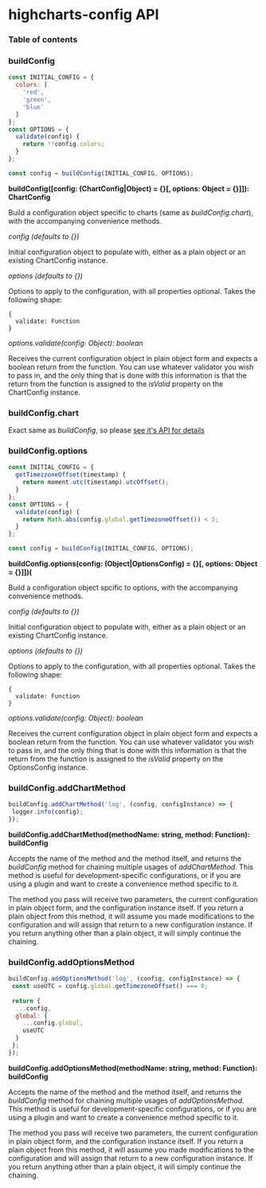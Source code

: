 # highcharts-config API

### Table of contents

### buildConfig

```javascript
const INITIAL_CONFIG = {
  colors: [
    'red',
    'green',
    'blue'
  ]
};
const OPTIONS = {
  validate(config) {
    return !!config.colors;
  }
};

const config = buildConfig(INITIAL_CONFIG, OPTIONS);
```

**buildConfig([config: (ChartConfig|Object) = {}[, options: Object = {}]]): ChartConfig**

Build a configuration object specific to charts (same as *buildConfig.chart*), with the accompanying convenience methods.

*config (defaults to {})*

Initial configuration object to populate with, either as a plain object or an existing ChartConfig instance.

*options (defaults to {})*

Options to apply to the configuration, with all properties optional. Takes the following shape:

```
{
  validate: Function
}
```

*options.validate(config: Object): boolean*

Receives the current configuration object in plain object form and expects a boolean return from the function. You can use whatever validator you wish to pass in, and the only thing that is done with this information is that the return from the function is assigned to the *isValid* property on the ChartConfig instance.

### buildConfig.chart

Exact same as *buildConfig*, so please [see it's API for details](#buildconfig)

### buildConfig.options

```javascript
const INITIAL_CONFIG = {
  getTimezzoneOffset(timestamp) {
    return moment.utc(timestamp).utcOffset();
  }
};
const OPTIONS = {
  validate(config) {
    return Math.abs(config.global.getTimezoneOffset()) < 5;
  }
};

const config = buildConfig(INITIAL_CONFIG, OPTIONS);
```

**buildConfig.options(config: (Object|OptionsConfig) = {}[, options: Object = {}]])(**

Build a configuration object spcific to options, with the accompanying convenience methods.

*config (defaults to {})*

Initial configuration object to populate with, either as a plain object or an existing ChartConfig instance.

*options (defaults to {})*

Options to apply to the configuration, with all properties optional. Takes the following shape:

```
{
  validate: Function
}
```

*options.validate(config: Object): boolean*

Receives the current configuration object in plain object form and expects a boolean return from the function. You can use whatever validator you wish to pass in, and the only thing that is done with this information is that the return from the function is assigned to the *isValid* property on the OptionsConfig instance.

### buildConfig.addChartMethod

```javascript
buildConfig.addChartMethod('log', (config, configInstance) => {
 logger.info(config);
});
```

**buildConfig.addChartMethod(methodName: string, method: Function): buildConfig**

Accepts the name of the method and the method itself, and returns the *buildConfig* method for chaining multiple usages of *addChartMethod*. This method is useful for development-specific configurations, or if you are using a plugin and want to create a convenience method specific to it.

The method you pass will receive two parameters, the current configuration in plain object form, and the configuration instance itself. If you return a plain object from this method, it will assume you made modifications to the configuration and will assign that return to a new configuration instance. If you return anything other than a plain object, it will simply continue the chaining.

### buildConfig.addOptionsMethod

```javascript
buildConfig.addOptionsMethod('log', (config, configInstance) => {
 const useUTC = config.global.getTimezoneOffset() === 0;
 
 return {
  ...config,
  global: {
    ...config.global,
    useUTC
  }
 };
});
```

**buildConfig.addOptionsMethod(methodName: string, method: Function): buildConfig**

Accepts the name of the method and the method itself, and returns the *buildConfig* method for chaining multiple usages of *addOptionsMethod*. This method is useful for development-specific configurations, or if you are using a plugin and want to create a convenience method specific to it.

The method you pass will receive two parameters, the current configuration in plain object form, and the configuration instance itself. If you return a plain object from this method, it will assume you made modifications to the configuration and will assign that return to a new configuration instance. If you return anything other than a plain object, it will simply continue the chaining.
